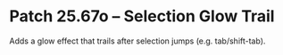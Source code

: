 # Patch 25.67o – Selection Glow Trail

Adds a glow effect that trails after selection jumps (e.g. tab/shift-tab).
